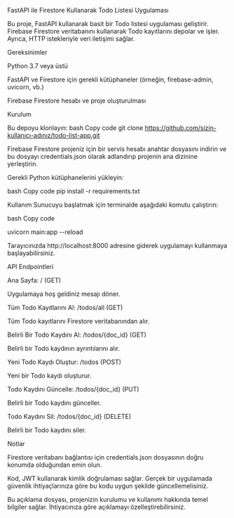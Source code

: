 FastAPI ile Firestore Kullanarak Todo Listesi Uygulaması

Bu proje, FastAPI kullanarak basit bir Todo listesi uygulaması geliştirir. Firebase Firestore veritabanını kullanarak Todo kayıtlarını depolar ve işler. Ayrıca, HTTP istekleriyle veri iletişimi sağlar.

Gereksinimler

Python 3.7 veya üstü

FastAPI ve Firestore için gerekli kütüphaneler (örneğin, firebase-admin, uvicorn, vb.)

Firebase Firestore hesabı ve proje oluşturulması


Kurulum

Bu depoyu klonlayın:
bash
Copy code
git clone https://github.com/sizin-kullanıcı-adınız/todo-list-app.git

Firebase Firestore projeniz için bir servis hesabı anahtar dosyasını indirin ve bu dosyayı credentials.json olarak adlandırıp projenin ana dizinine yerleştirin.

Gerekli Python kütüphanelerini yükleyin:

bash
Copy code
pip install -r requirements.txt

Kullanım
Sunucuyu başlatmak için terminalde aşağıdaki komutu çalıştırın:

bash
Copy code

uvicorn main:app --reload

Tarayıcınızda http://localhost:8000 adresine giderek uygulamayı kullanmaya başlayabilirsiniz.

API Endpointleri

Ana Sayfa: / (GET)

Uygulamaya hoş geldiniz mesajı döner.

Tüm Todo Kayıtlarını Al: /todos/all (GET)

Tüm Todo kayıtlarını Firestore veritabanından alır.

Belirli Bir Todo Kaydını Al: /todos/{doc_id} (GET)

Belirli bir Todo kaydının ayrıntılarını alır.

Yeni Todo Kaydı Oluştur: /todos (POST)

Yeni bir Todo kaydı oluşturur.

Todo Kaydını Güncelle: /todos/{doc_id} (PUT)

Belirli bir Todo kaydını günceller.

Todo Kaydını Sil: /todos/{doc_id} (DELETE)

Belirli bir Todo kaydını siler.

Notlar

Firestore veritabanı bağlantısı için credentials.json dosyasının doğru konumda olduğundan emin olun.

Kod, JWT kullanarak kimlik doğrulaması sağlar. Gerçek bir uygulamada güvenlik ihtiyaçlarınıza göre bu kodu uygun şekilde güncellemelisiniz.

Bu açıklama dosyası, projenizin kurulumu ve kullanımı hakkında temel bilgiler sağlar. İhtiyacınıza göre açıklamayı özelleştirebilirsiniz.

